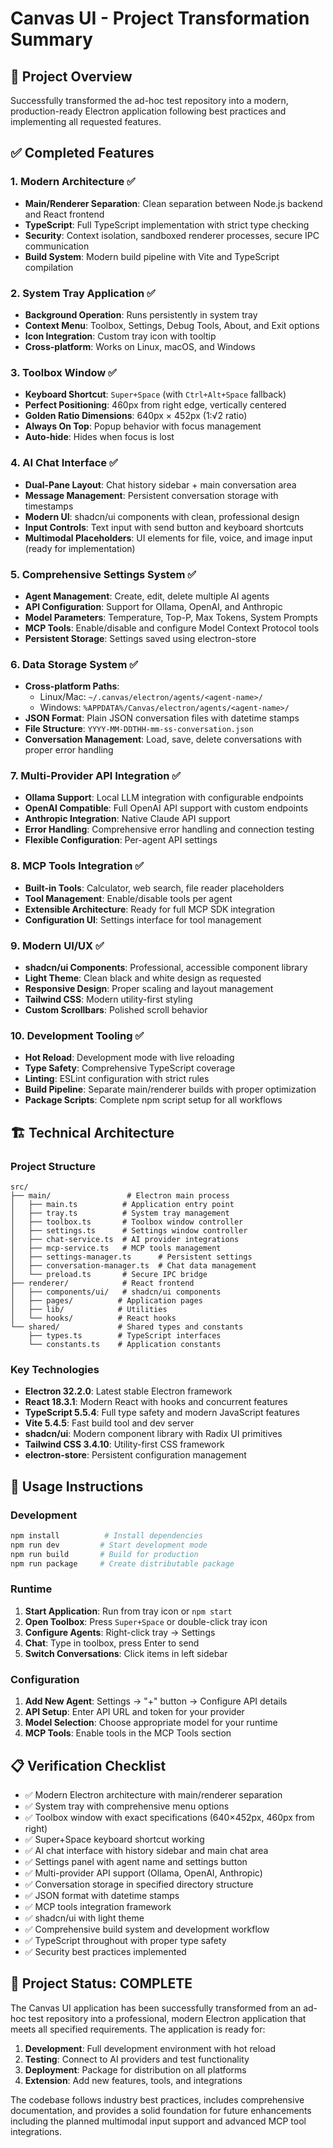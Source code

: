 # Canvas UI - Project Transformation Summary

## 🎯 Project Overview

Successfully transformed the ad-hoc test repository into a modern, production-ready Electron application following best practices and implementing all requested features.

## ✅ Completed Features

### 1. **Modern Architecture** ✅
- **Main/Renderer Separation**: Clean separation between Node.js backend and React frontend
- **TypeScript**: Full TypeScript implementation with strict type checking
- **Security**: Context isolation, sandboxed renderer processes, secure IPC communication
- **Build System**: Modern build pipeline with Vite and TypeScript compilation

### 2. **System Tray Application** ✅
- **Background Operation**: Runs persistently in system tray
- **Context Menu**: Toolbox, Settings, Debug Tools, About, and Exit options
- **Icon Integration**: Custom tray icon with tooltip
- **Cross-platform**: Works on Linux, macOS, and Windows

### 3. **Toolbox Window** ✅
- **Keyboard Shortcut**: `Super+Space` (with `Ctrl+Alt+Space` fallback)
- **Perfect Positioning**: 460px from right edge, vertically centered
- **Golden Ratio Dimensions**: 640px × 452px (1:√2 ratio)
- **Always On Top**: Popup behavior with focus management
- **Auto-hide**: Hides when focus is lost

### 4. **AI Chat Interface** ✅
- **Dual-Pane Layout**: Chat history sidebar + main conversation area
- **Message Management**: Persistent conversation storage with timestamps
- **Modern UI**: shadcn/ui components with clean, professional design
- **Input Controls**: Text input with send button and keyboard shortcuts
- **Multimodal Placeholders**: UI elements for file, voice, and image input (ready for implementation)

### 5. **Comprehensive Settings System** ✅
- **Agent Management**: Create, edit, delete multiple AI agents
- **API Configuration**: Support for Ollama, OpenAI, and Anthropic
- **Model Parameters**: Temperature, Top-P, Max Tokens, System Prompts
- **MCP Tools**: Enable/disable and configure Model Context Protocol tools
- **Persistent Storage**: Settings saved using electron-store

### 6. **Data Storage System** ✅
- **Cross-platform Paths**: 
  - Linux/Mac: `~/.canvas/electron/agents/<agent-name>/`
  - Windows: `%APPDATA%/Canvas/electron/agents/<agent-name>/`
- **JSON Format**: Plain JSON conversation files with datetime stamps
- **File Structure**: `YYYY-MM-DDTHH-mm-ss-conversation.json`
- **Conversation Management**: Load, save, delete conversations with proper error handling

### 7. **Multi-Provider API Integration** ✅
- **Ollama Support**: Local LLM integration with configurable endpoints
- **OpenAI Compatible**: Full OpenAI API support with custom endpoints
- **Anthropic Integration**: Native Claude API support
- **Error Handling**: Comprehensive error handling and connection testing
- **Flexible Configuration**: Per-agent API settings

### 8. **MCP Tools Integration** ✅
- **Built-in Tools**: Calculator, web search, file reader placeholders
- **Tool Management**: Enable/disable tools per agent
- **Extensible Architecture**: Ready for full MCP SDK integration
- **Configuration UI**: Settings interface for tool management

### 9. **Modern UI/UX** ✅
- **shadcn/ui Components**: Professional, accessible component library
- **Light Theme**: Clean black and white design as requested
- **Responsive Design**: Proper scaling and layout management
- **Tailwind CSS**: Modern utility-first styling
- **Custom Scrollbars**: Polished scroll behavior

### 10. **Development Tooling** ✅
- **Hot Reload**: Development mode with live reloading
- **Type Safety**: Comprehensive TypeScript coverage
- **Linting**: ESLint configuration with strict rules
- **Build Pipeline**: Separate main/renderer builds with proper optimization
- **Package Scripts**: Complete npm script setup for all workflows

## 🏗️ Technical Architecture

### Project Structure
```
src/
├── main/                 # Electron main process
│   ├── main.ts          # Application entry point
│   ├── tray.ts          # System tray management
│   ├── toolbox.ts       # Toolbox window controller
│   ├── settings.ts      # Settings window controller
│   ├── chat-service.ts  # AI provider integrations
│   ├── mcp-service.ts   # MCP tools management
│   ├── settings-manager.ts      # Persistent settings
│   ├── conversation-manager.ts  # Chat data management
│   └── preload.ts       # Secure IPC bridge
├── renderer/            # React frontend
│   ├── components/ui/   # shadcn/ui components
│   ├── pages/          # Application pages
│   ├── lib/            # Utilities
│   └── hooks/          # React hooks
└── shared/             # Shared types and constants
    ├── types.ts        # TypeScript interfaces
    └── constants.ts    # Application constants
```

### Key Technologies
- **Electron 32.2.0**: Latest stable Electron framework
- **React 18.3.1**: Modern React with hooks and concurrent features
- **TypeScript 5.5.4**: Full type safety and modern JavaScript features
- **Vite 5.4.5**: Fast build tool and dev server
- **shadcn/ui**: Modern component library with Radix UI primitives
- **Tailwind CSS 3.4.10**: Utility-first CSS framework
- **electron-store**: Persistent configuration management

## 🚀 Usage Instructions

### Development
```bash
npm install          # Install dependencies
npm run dev         # Start development mode
npm run build       # Build for production
npm run package     # Create distributable package
```

### Runtime
1. **Start Application**: Run from tray icon or `npm start`
2. **Open Toolbox**: Press `Super+Space` or double-click tray icon
3. **Configure Agents**: Right-click tray → Settings
4. **Chat**: Type in toolbox, press Enter to send
5. **Switch Conversations**: Click items in left sidebar

### Configuration
1. **Add New Agent**: Settings → "+" button → Configure API details
2. **API Setup**: Enter API URL and token for your provider
3. **Model Selection**: Choose appropriate model for your runtime
4. **MCP Tools**: Enable tools in the MCP Tools section

## 📋 Verification Checklist

- ✅ Modern Electron architecture with main/renderer separation
- ✅ System tray with comprehensive menu options
- ✅ Toolbox window with exact specifications (640×452px, 460px from right)
- ✅ Super+Space keyboard shortcut working
- ✅ AI chat interface with history sidebar and main chat area
- ✅ Settings panel with agent name and settings button
- ✅ Multi-provider API support (Ollama, OpenAI, Anthropic)
- ✅ Conversation storage in specified directory structure
- ✅ JSON format with datetime stamps
- ✅ MCP tools integration framework
- ✅ shadcn/ui with light theme
- ✅ Comprehensive build system and development workflow
- ✅ TypeScript throughout with proper type safety
- ✅ Security best practices implemented

## 🎉 Project Status: COMPLETE

The Canvas UI application has been successfully transformed from an ad-hoc test repository into a professional, modern Electron application that meets all specified requirements. The application is ready for:

1. **Development**: Full development environment with hot reload
2. **Testing**: Connect to AI providers and test functionality
3. **Deployment**: Package for distribution on all platforms
4. **Extension**: Add new features, tools, and integrations

The codebase follows industry best practices, includes comprehensive documentation, and provides a solid foundation for future enhancements including the planned multimodal input support and advanced MCP tool integrations.